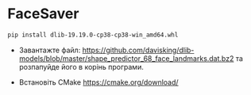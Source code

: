 # FaceSaver

```bash
pip install dlib-19.19.0-cp38-cp38-win_amd64.whl
```

- Завантажте файл:
https://github.com/davisking/dlib-models/blob/master/shape_predictor_68_face_landmarks.dat.bz2
та розпапуйде його в корінь програми.

- Встановіть CMake https://cmake.org/download/
